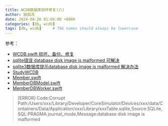 ```yaml
---
title: WCDB数据库损坏修复(八)
author: 独孤流
date: 2024-08-26 01:04:00 +0800
categories: [db, wcdb]
tags: [db, wcdb]     # TAG names should always be lowercase
---
```


参考：
- [WCDB.swift 损坏、备份、修复](https://github.com/Tencent/wcdb/wiki/Swift-%e6%8d%9f%e5%9d%8f%e3%80%81%e5%a4%87%e4%bb%bd%e3%80%81%e4%bf%ae%e5%a4%8d)
- [sqlite错误 database disk image is malformed 可解决](https://blog.csdn.net/wolfking0608/article/details/71076588)
- [sqlite3数据库提示database disk image is malformed 解决办法](https://blog.csdn.net/fangye945a/article/details/94762526)
- [StudyWCDB](https://github.com/h42330789/StudyDB/tree/main/StudyWCDB)
- [Member.swift](https://github.com/h42330789/StudyDB/blob/main/StudyWCDB/StudyWCDB/DB/Member/Member.swift)
- [MemberDBModel.swift](https://github.com/h42330789/StudyDB/blob/main/StudyWCDB/StudyWCDB/DB/Member/MemberDBModel.swift)
- [MemberDBWorker.swift](https://github.com/h42330789/StudyDB/blob/main/StudyWCDB/StudyWCDB/DB/Member/MemberDBWorker.swift)

> [ERROR] Code:Corrupt Path:/Users/xxx/Library/Developer/CoreSimulator/Devices/xxx/data/Containers/Data/Application/xxx/Library/xxxTable.sqlite,Source:SQLite,SQL:PRAGMA journal_mode,Message:database disk image is malformed